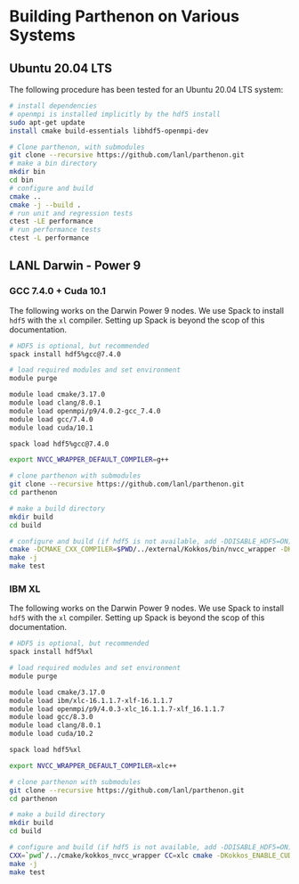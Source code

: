 # Building Parthenon on Various Systems

## Ubuntu 20.04 LTS

The following procedure has been tested for an Ubuntu 20.04 LTS system:

```bash
# install dependencies
# openmpi is installed implicitly by the hdf5 install
sudo apt-get update
install cmake build-essentials libhdf5-openmpi-dev

# Clone parthenon, with submodules
git clone --recursive https://github.com/lanl/parthenon.git
# make a bin directory
mkdir bin
cd bin
# configure and build
cmake ..
cmake -j --build .
# run unit and regression tests
ctest -LE performance
# run performance tests
ctest -L performance
```

## LANL Darwin - Power 9

### GCC 7.4.0 + Cuda 10.1

The following works on the Darwin Power 9 nodes. We use Spack to install `hdf5` with the `xl`
compiler. Setting up Spack is beyond the scop of this documentation.

```bash
# HDF5 is optional, but recommended
spack install hdf5%gcc@7.4.0

# load required modules and set environment
module purge

module load cmake/3.17.0
module load clang/8.0.1
module load openmpi/p9/4.0.2-gcc_7.4.0
module load gcc/7.4.0
module load cuda/10.1

spack load hdf5%gcc@7.4.0

export NVCC_WRAPPER_DEFAULT_COMPILER=g++

# clone parthenon with submodules
git clone --recursive https://github.com/lanl/parthenon.git
cd parthenon

# make a build directory
mkdir build
cd build

# configure and build (if hdf5 is not available, add -DDISABLE_HDF5=ON)
cmake -DCMAKE_CXX_COMPILER=$PWD/../external/Kokkos/bin/nvcc_wrapper -DKokkos_ENABLE_CUDA=ON -DKokkos_ENABLE_OPENMP=ON -DKokkos_ARCH_POWER9=ON -DKokkos_ARCH_VOLTA70=ON ..
make -j
make test
```


### IBM XL
The following works on the Darwin Power 9 nodes. We use Spack to install `hdf5` with the `xl`
compiler. Setting up Spack is beyond the scop of this documentation.

```bash
# HDF5 is optional, but recommended
spack install hdf5%xl

# load required modules and set environment
module purge

module load cmake/3.17.0
module load ibm/xlc-16.1.1.7-xlf-16.1.1.7
module load openmpi/p9/4.0.3-xlc_16.1.1.7-xlf_16.1.1.7
module load gcc/8.3.0
module load clang/8.0.1
module load cuda/10.2

spack load hdf5%xl

export NVCC_WRAPPER_DEFAULT_COMPILER=xlc++

# clone parthenon with submodules
git clone --recursive https://github.com/lanl/parthenon.git
cd parthenon

# make a build directory
mkdir build
cd build

# configure and build (if hdf5 is not available, add -DDISABLE_HDF5=ON)
CXX=`pwd`/../cmake/kokkos_nvcc_wrapper CC=xlc cmake -DKokkos_ENABLE_CUDA=ON -DKokkos_ENABLE_OPENMP=ON -DKokkos_ARCH_POWER9=ON -DKokkos_ARCH_VOLTA70=ON ..
make -j
make test
```
